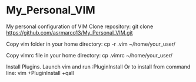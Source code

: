 # My_Personal_VIM
My personal configuration of VIM
Clone repository:
git clone https://github.com/asrmarco13/My_Personal_VIM.git

Copy vim folder in your home directory:
cp -r .vim ~/home/your_user/

Copy vimrc file in your home directory:
cp .vimrc ~/home/your_user/

Install Plugins. Launch vim and run :PluginInstall
Or to install from command line: vim +PluginInstall +qall

